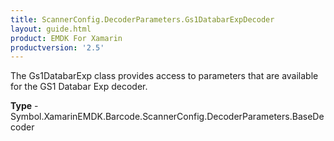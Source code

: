 ```yaml
---
title: ScannerConfig.DecoderParameters.Gs1DatabarExpDecoder
layout: guide.html 
product: EMDK For Xamarin 
productversion: '2.5' 
---
```

The Gs1DatabarExp class provides access to parameters that are available for the GS1 Databar Exp decoder.

**Type** - Symbol.XamarinEMDK.Barcode.ScannerConfig.DecoderParameters.BaseDecoder




